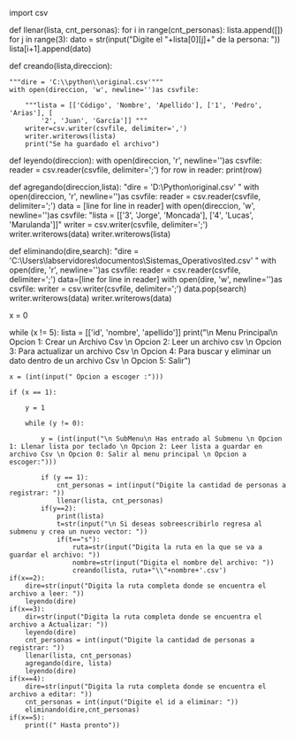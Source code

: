 
import csv


def llenar(lista, cnt_personas):
    for i in range(cnt_personas):
        lista.append([])
        for j in range(3):
            dato = str(input("Digite el "+lista[0][j]+" de la persona: "))
            lista[i+1].append(dato)


def creando(lista,direccion):  

    """dire = 'C:\\python\\original.csv'"""
    with open(direccion, 'w', newline='')as csvfile:

        """lista = [['Código', 'Nombre', 'Apellido'], ['1', 'Pedro', 'Arias'], [
            '2', 'Juan', 'García']] """ 
        writer=csv.writer(csvfile, delimiter=',')
        writer.writerows(lista) 
        print("Se ha guardado el archivo")


def leyendo(direccion): 
    with open(direccion, 'r', newline='')as csvfile:
        reader = csv.reader(csvfile, delimiter=';')
        for row in reader: 
            print(row)  


def agregando(direccion,lista): 
    "dire = 'D:\\Python\\original.csv' " 
    with open(direccion, 'r', newline='')as csvfile:
        reader = csv.reader(csvfile, delimiter=';')
        data = [line for line in reader]
    with open(direccion, 'w', newline='')as csvfile:
        "lista = [['3', 'Jorge', 'Moncada'], ['4', 'Lucas', 'Marulanda']]"
        writer = csv.writer(csvfile, delimiter=';')
        writer.writerows(data)
        writer.writerows(lista)


def eliminando(dire,search): 
    "dire = 'C:\\Users\\labservidores\\documentos\\Sistemas_Operativos\\ted.csv' " 
    with open(dire, 'r', newline='')as csvfile:
        reader = csv.reader(csvfile, delimiter=';')
        data=[line for line in reader]
    with open(dire, 'w', newline='')as csvfile:
        writer = csv.writer(csvfile, delimiter=';')
        data.pop(search)
        writer.writerows(data)
        writer.writerows(data)




x = 0

while (x != 5):
    lista = [['id', 'nombre', 'apellido']]
    print("\n Menu Principal\n Opcion 1: Crear un Archivo Csv \n Opcion 2: Leer un archivo csv \n Opcion 3: Para actualizar un archivo Csv \n Opcion 4: Para buscar y eliminar un dato dentro de un archivo Csv \n Opcion 5: Salir")

    x = (int(input(" Opcion a escoger :")))

    if (x == 1):

        y = 1

        while (y != 0):

            y = (int(input("\n SubMenu\n Has entrado al Submenu \n Opcion 1: Llenar lista por teclado \n Opcion 2: Leer lista a guardar en archivo Csv \n Opcion 0: Salir al menu principal \n Opcion a escoger:")))

            if (y == 1):
                cnt_personas = int(input("Digite la cantidad de personas a registrar: "))
                llenar(lista, cnt_personas)
            if(y==2):
                print(lista)
                t=str(input("\n Si deseas sobreescribirlo regresa al submenu y crea un nuevo vector: "))
                if(t=="s"):
                    ruta=str(input("Digita la ruta en la que se va a guardar el archivo: "))
                    nombre=str(input("Digita el nombre del archivo: "))
                    creando(lista, ruta+"\\"+nombre+'.csv')
    if(x==2):
        dire=str(input("Digita la ruta completa donde se encuentra el archivo a leer: "))   
        leyendo(dire)
    if(x==3):
        dir=str(input("Digita la ruta completa donde se encuentra el archivo a Actualizar: "))
        leyendo(dire)
        cnt_personas = int(input("Digite la cantidad de personas a registrar: "))
        llenar(lista, cnt_personas)
        agregando(dire, lista)
        leyendo(dire)
    if(x==4):
        dire=str(input("Digita la ruta completa donde se encuentra el archivo a editar: "))
        cnt_personas = int(input("Digite el id a eliminar: "))
        eliminando(dire,cnt_personas)
    if(x==5):
        print((" Hasta pronto"))
